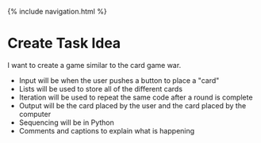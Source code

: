 {% include navigation.html %}

# Create Task Idea

I want to create a game similar to the card game war.

- Input will be when the user pushes a button to place a "card"
- Lists will be used to store all of the different cards
- Iteration will be used to repeat the same code after a round is complete
- Output will be the card placed by the user and the card placed by the computer
- Sequencing will be in Python
- Comments and captions to explain what is happening
